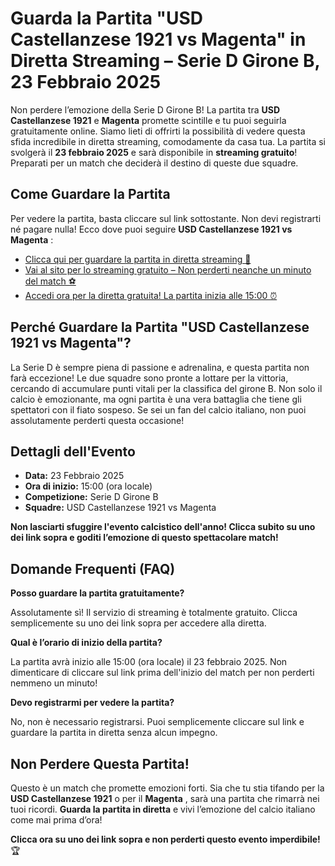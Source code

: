 # Guarda la Partita "USD Castellanzese 1921 vs Magenta" in Diretta Streaming – Serie D Girone B, 23 Febbraio 2025

Non perdere l’emozione della Serie D Girone B! La partita tra **USD Castellanzese 1921** e **Magenta** promette scintille e tu puoi seguirla gratuitamente online. Siamo lieti di offrirti la possibilità di vedere questa sfida incredibile in diretta streaming, comodamente da casa tua. La partita si svolgerà il **23 febbraio 2025** e sarà disponibile in **streaming gratuito**! Preparati per un match che deciderà il destino di queste due squadre.

## Come Guardare la Partita

Per vedere la partita, basta cliccare sul link sottostante. Non devi registrarti né pagare nulla! Ecco dove puoi seguire **USD Castellanzese 1921 vs Magenta** :

- [Clicca qui per guardare la partita in diretta streaming 👀](https://tinyurl.com/livestreamfreeo?st=USD+Castellanzese+1921+vs+Magenta&si=gh)
- [Vai al sito per lo streaming gratuito – Non perderti neanche un minuto del match ⚽](https://tinyurl.com/livestreamfreeo?st=USD+Castellanzese+1921+vs+Magenta&si=gh)
- [Accedi ora per la diretta gratuita! La partita inizia alle 15:00 ⏰](https://tinyurl.com/livestreamfreeo?st=USD+Castellanzese+1921+vs+Magenta&si=gh)

## Perché Guardare la Partita "USD Castellanzese 1921 vs Magenta"?

La Serie D è sempre piena di passione e adrenalina, e questa partita non farà eccezione! Le due squadre sono pronte a lottare per la vittoria, cercando di accumulare punti vitali per la classifica del girone B. Non solo il calcio è emozionante, ma ogni partita è una vera battaglia che tiene gli spettatori con il fiato sospeso. Se sei un fan del calcio italiano, non puoi assolutamente perderti questa occasione!

## Dettagli dell'Evento

- **Data:** 23 Febbraio 2025
- **Ora di inizio:** 15:00 (ora locale)
- **Competizione:** Serie D Girone B
- **Squadre:** USD Castellanzese 1921 vs Magenta

**Non lasciarti sfuggire l'evento calcistico dell'anno! Clicca subito su uno dei link sopra e goditi l’emozione di questo spettacolare match!**

## Domande Frequenti (FAQ)

**Posso guardare la partita gratuitamente?**

Assolutamente sì! Il servizio di streaming è totalmente gratuito. Clicca semplicemente su uno dei link sopra per accedere alla diretta.

**Qual è l’orario di inizio della partita?**

La partita avrà inizio alle 15:00 (ora locale) il 23 febbraio 2025. Non dimenticare di cliccare sul link prima dell'inizio del match per non perderti nemmeno un minuto!

**Devo registrarmi per vedere la partita?**

No, non è necessario registrarsi. Puoi semplicemente cliccare sul link e guardare la partita in diretta senza alcun impegno.

## Non Perdere Questa Partita!

Questo è un match che promette emozioni forti. Sia che tu stia tifando per la **USD Castellanzese 1921** o per il **Magenta** , sarà una partita che rimarrà nei tuoi ricordi. **Guarda la partita in diretta** e vivi l’emozione del calcio italiano come mai prima d’ora!

**Clicca ora su uno dei link sopra e non perderti questo evento imperdibile!** 🏆
